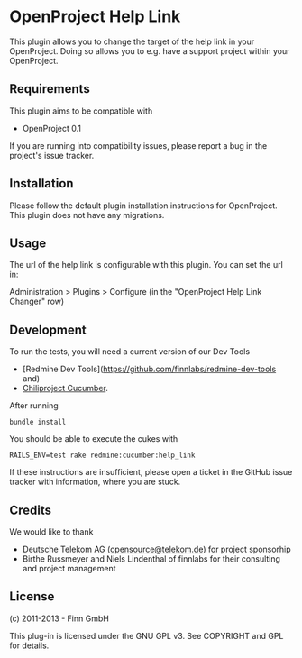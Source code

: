 OpenProject Help Link
=====================

This plugin allows you to change the target of the help link in your
OpenProject. Doing so allows you to e.g. have a support project within your OpenProject.

Requirements
------------

This plugin aims to be compatible with

* OpenProject 0.1

If you are running into compatibility issues, please report a bug in the
project's issue tracker.

Installation
------------

Please follow the default plugin installation instructions for OpenProject.
This plugin does not have any migrations.

Usage
-----

The url of the help link is configurable with this plugin. You can set the url in:

Administration > Plugins > Configure (in the "OpenProject Help Link Changer" row)

Development
-----------

To run the tests, you will need a current version of our Dev Tools
* [Redmine Dev Tools](https://github.com/finnlabs/redmine-dev-tools and)
* [Chiliproject Cucumber](https://github.com/finnlabs/chiliproject_cucumber).

After running

    bundle install

You should be able to execute the cukes with

    RAILS_ENV=test rake redmine:cucumber:help_link

If these instructions are insufficient, please open a ticket in the GitHub
issue tracker with information, where you are stuck.

Credits
-------

We would like to thank

* Deutsche Telekom AG (opensource@telekom.de) for project sponsorhip
* Birthe Russmeyer and Niels Lindenthal of finnlabs for their consulting
  and project management

License
-------

(c) 2011-2013 - Finn GmbH

This plug-in is licensed under the GNU GPL v3. See COPYRIGHT and GPL
for details.

